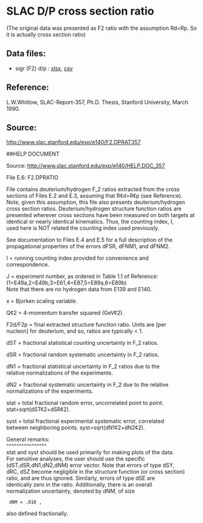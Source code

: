 # SLAC D/P cross section ratio 

(The original data was presented as F2 ratio with the assumption Rd=Rp. So it is actually cross section ratio) 

## Data files: 
  * sigr (F2) d/p    : [xlsx](../data/dataframe/10034.xlsx), [csv](../data/dataframe/csv/10034.csv)   

## Reference:  
L.W.Whitlow, SLAC-Report-357, Ph.D. Thesis, Stanford University, March 1990.  

## Source: 
http://www.slac.stanford.edu/exp/e140/F2.DPRAT357


##HELP DOCUMENT

Source: http://www.slac.stanford.edu/exp/e140/HELP.DOC_357

File E.6:   F2.DPRATIO                                                           
                                                                                
File contains deuterium/hydrogen F_2 ratios extracted from the cross            
sections of Files E.2 and E.3, assuming that R¢d=R¢p (see Reference).           
Note, given this assumption, this file also presents deuterium/hydrogen         
cross section ratios.  Deuterium/hydrogen structure function ratios are         
presented wherever cross sections have been measured on both targets at         
identical or nearly identical kinematics.  Thus, the counting index, I,         
used here is NOT related the counting index used previously.                    
                                                                                
See documentation to Files E.4 and E.5 for a full description of the            
propagational properties of the errors dFSR, dFNM1, and dFNM2.                  
                                                                                
                                                                                
I       = running counting index provided for convenience and                   
          correspondence.                       

J       = experiment number, as ordered in Table 1.1 of Reference:              
          (1=E49a,2=E49b,3=E61,4=E87,5=E89a,6=E89b)                             
          Note that there are no hydrogen data from E139 and E140.   

x       = Bjorken scaling variable.

Q¢2     = 4-momentum transfer squared (GeV¢2).   

F2d/F2p = final extracted structure function ratio.  Units are [per             
          nucleon] for deuterium, and so, ratios are typically < 1. 

dST     = fractional statistical counting uncertainty in F_2 ratios. 

dSR     = fractional random systematic uncertainty in F_2 ratios. 

dN1     = fractional statistical uncertainty in F_2 ratios due to the           
          relative normalizations of the experiments.           

dN2     = fractional systematic uncertainty in F_2 due to the relative          
          normalizations of the experiments.    

stat    = total fractional random error, uncorrelated point to point.           
          stat=sqrt(dST¢2+dSR¢2).      
                                                   
syst    = total fractional experimental systematic error, correlated            
          between neighboring points.  syst=sqrt(dN1¢2+dN2¢2).                  
                                                                                
General remarks:                                                                
^^^^^^^^^^^^^^^^                                                                
stat and syst should be used primarily for making plots of the data.            
For sensitive analyses, the user should use the specific                        
(dST,dSR,dN1,dN2,dNM) error vector.  Note that errors of type dSY,              
dRC, dSZ become negligible in the structure function (or cross section)         
ratio, and are thus ignored.  Similarly, errors of type dSE are                 
identically zero in the ratio.  Additionally, there is an overall               
normalization uncertainty, denoted by dNM, of size                              
                                                                                
     dNM = .010 ,                                                               
                                                                                
also defined fractionally.                                                      
                                             

